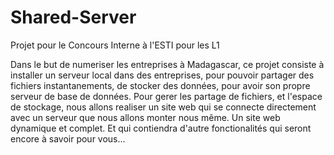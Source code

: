 # Shared-Server
Projet pour le Concours Interne à l'ESTI pour les L1

 Dans le but de numeriser les entreprises à Madagascar, ce projet consiste à installer un serveur local dans des entreprises, pour pouvoir partager des fichiers instantanements, de stocker des données, pour avoir son propre serveur de base de données. Pour gerer les partage de fichiers, et l'espace de stockage, nous allons realiser un site web qui se connecte directement avec un serveur que nous allons monter nous même. Un site web dynamique et complet. Et qui contiendra d'autre fonctionalités qui seront encore à savoir pour vous... 
